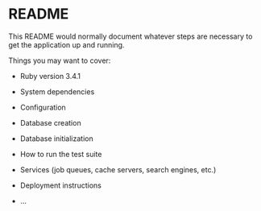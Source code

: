 # README

This README would normally document whatever steps are necessary to get the
application up and running.

Things you may want to cover:

* Ruby version
3.4.1

* System dependencies

* Configuration

* Database creation

* Database initialization

* How to run the test suite

* Services (job queues, cache servers, search engines, etc.)

* Deployment instructions

* ...
